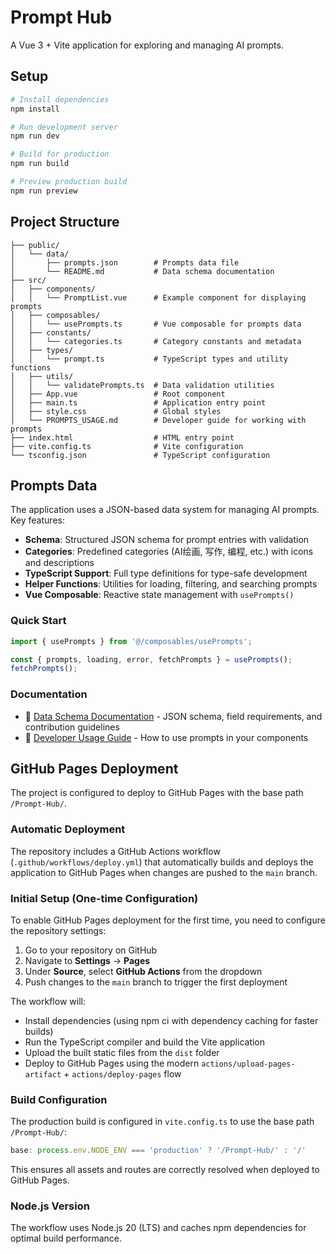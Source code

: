 # Prompt Hub

A Vue 3 + Vite application for exploring and managing AI prompts.

## Setup

```bash
# Install dependencies
npm install

# Run development server
npm run dev

# Build for production
npm run build

# Preview production build
npm run preview
```

## Project Structure

```
├── public/
│   └── data/
│       ├── prompts.json        # Prompts data file
│       └── README.md           # Data schema documentation
├── src/
│   ├── components/
│   │   └── PromptList.vue      # Example component for displaying prompts
│   ├── composables/
│   │   └── usePrompts.ts       # Vue composable for prompts data
│   ├── constants/
│   │   └── categories.ts       # Category constants and metadata
│   ├── types/
│   │   └── prompt.ts           # TypeScript types and utility functions
│   ├── utils/
│   │   └── validatePrompts.ts  # Data validation utilities
│   ├── App.vue                 # Root component
│   ├── main.ts                 # Application entry point
│   ├── style.css               # Global styles
│   └── PROMPTS_USAGE.md        # Developer guide for working with prompts
├── index.html                  # HTML entry point
├── vite.config.ts              # Vite configuration
└── tsconfig.json               # TypeScript configuration
```

## Prompts Data

The application uses a JSON-based data system for managing AI prompts. Key features:

- **Schema**: Structured JSON schema for prompt entries with validation
- **Categories**: Predefined categories (AI绘画, 写作, 编程, etc.) with icons and descriptions
- **TypeScript Support**: Full type definitions for type-safe development
- **Helper Functions**: Utilities for loading, filtering, and searching prompts
- **Vue Composable**: Reactive state management with `usePrompts()`

### Quick Start

```typescript
import { usePrompts } from '@/composables/usePrompts';

const { prompts, loading, error, fetchPrompts } = usePrompts();
fetchPrompts();
```

### Documentation

- 📘 [Data Schema Documentation](public/data/README.md) - JSON schema, field requirements, and contribution guidelines
- 📗 [Developer Usage Guide](src/PROMPTS_USAGE.md) - How to use prompts in your components

## GitHub Pages Deployment

The project is configured to deploy to GitHub Pages with the base path `/Prompt-Hub/`.

### Automatic Deployment

The repository includes a GitHub Actions workflow (`.github/workflows/deploy.yml`) that automatically builds and deploys the application to GitHub Pages when changes are pushed to the `main` branch.

### Initial Setup (One-time Configuration)

To enable GitHub Pages deployment for the first time, you need to configure the repository settings:

1. Go to your repository on GitHub
2. Navigate to **Settings** → **Pages**
3. Under **Source**, select **GitHub Actions** from the dropdown
4. Push changes to the `main` branch to trigger the first deployment

The workflow will:
- Install dependencies (using npm ci with dependency caching for faster builds)
- Run the TypeScript compiler and build the Vite application
- Upload the built static files from the `dist` folder
- Deploy to GitHub Pages using the modern `actions/upload-pages-artifact` + `actions/deploy-pages` flow

### Build Configuration

The production build is configured in `vite.config.ts` to use the base path `/Prompt-Hub/`:

```typescript
base: process.env.NODE_ENV === 'production' ? '/Prompt-Hub/' : '/'
```

This ensures all assets and routes are correctly resolved when deployed to GitHub Pages.

### Node.js Version

The workflow uses Node.js 20 (LTS) and caches npm dependencies for optimal build performance.
